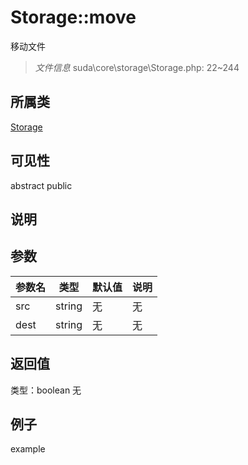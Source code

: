 # Storage::move
移动文件
> *文件信息* suda\core\storage\Storage.php: 22~244
## 所属类 

[Storage](../Storage.md)

## 可见性

abstract  public  
## 说明



## 参数

| 参数名 | 类型 | 默认值 | 说明 |
|--------|-----|-------|-------|
| src |  string | 无 | 无 |
| dest |  string | 无 | 无 |

## 返回值
类型：boolean
无

## 例子

example